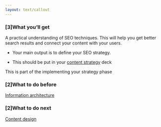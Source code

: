 ```yaml
---
layout: text/callout
---
```

### [3]What you’ll get

A practical understanding of SEO techniques. This will help you get better search results and connect your content with your users.

- Your main output is to define your SEO strategy.

- This should be put in your [content strategy](/content-strategy/start-content-strategy/) deck

This is part of the implementing your strategy phase

### [2]What to do before
[Information architecture](/content-strategy/information-architecture/)

### [2]What to do next 
[Content design](/content-strategy/content-design/)


